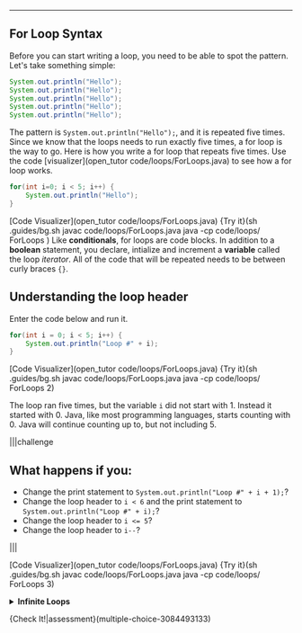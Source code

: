 ----------

## For Loop Syntax
Before you can start writing a loop, you need to be able to spot the pattern. Let's take something simple:

```java
System.out.println("Hello");
System.out.println("Hello");
System.out.println("Hello");
System.out.println("Hello");
System.out.println("Hello");
```

The pattern is `System.out.println("Hello");`, and it is repeated five times. Since we know that the loops needs to run exactly five times, a for loop is the way to go. Here is how you write a for loop that repeats five times. Use the code [visualizer](open_tutor code/loops/ForLoops.java) to see how a for loop works.

```java
for(int i=0; i < 5; i++) {
    System.out.println("Hello");
}
```

[Code Visualizer](open_tutor code/loops/ForLoops.java)
{Try it}(sh .guides/bg.sh javac code/loops/ForLoops.java java -cp code/loops/ ForLoops )
Like **conditionals**, for loops are code blocks. In addition to a **boolean** statement, you declare, intialize and increment a **variable** called the loop *iterator*. All of the code that will be repeated needs to be between curly braces `{}`.

## Understanding the loop header
Enter the code below and run it.

```java
for(int i = 0; i < 5; i++) {
    System.out.println("Loop #" + i);
}
```

[Code Visualizer](open_tutor code/loops/ForLoops.java)
{Try it}(sh .guides/bg.sh javac code/loops/ForLoops.java java -cp code/loops/ ForLoops 2)

The loop ran five times, but the variable `i` did not start with 1. Instead it started with 0. Java, like most programming languages, starts counting with 0. Java will continue counting up to, but not including 5.

|||challenge
## What happens if you:
* Change the print statement to `System.out.println("Loop #" + i + 1);`?
* Change the loop header to `i < 6` and the print statement to `System.out.println("Loop #" + i);`?
* Change the loop header to `i <= 5`?
* Change the loop header to `i--`?

|||

[Code Visualizer](open_tutor code/loops/ForLoops.java)
{Try it}(sh .guides/bg.sh javac code/loops/ForLoops.java java -cp code/loops/ ForLoops 3)

<details><summary><b>Infinite Loops</b></summary>If you aren't careful, you can wind up with an <b>infinite loop</b>. This means that you have a never ending loop. In the example above, if you change <code>i++</code> to <code>i--</code> then <code>i</code> will decrease, never reaching the value needed to make the boolean expression false.</details>

{Check It!|assessment}(multiple-choice-3084493133)

